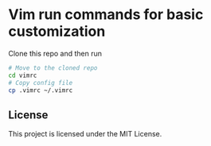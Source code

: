 # Vim run commands for basic customization

Clone this repo and then run

```bash
# Move to the cloned repo
cd vimrc
# Copy config file
cp .vimrc ~/.vimrc
```

## License
This project is licensed under the MIT License.
